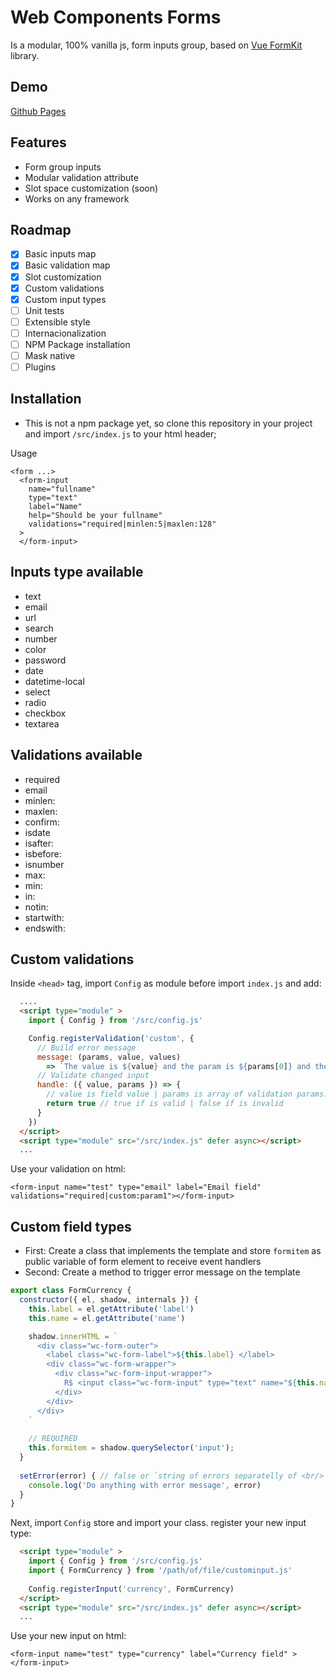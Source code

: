 # Web Components Forms

Is a modular, 100% vanilla js, form inputs group, based on [Vue FormKit](https://formkit.com/getting-started/what-is-formkit) library.

## Demo
[Github Pages](https://minasvisual.github.io/wc-forms/)

## Features
- Form group inputs
- Modular validation attribute
- Slot space customization (soon)
- Works on any framework

## Roadmap
- [x] Basic inputs map
- [x] Basic validation map
- [X] Slot customization
- [X] Custom validations
- [X] Custom input types
- [ ] Unit tests
- [ ] Extensible style
- [ ] Internacionalization
- [ ] NPM Package installation
- [ ] Mask native
- [ ] Plugins

## Installation
 - This is not a npm package yet, so clone this repository in your project and import `/src/index.js` to your html header;

Usage
```
<form ...>
  <form-input 
    name="fullname" 
    type="text" 
    label="Name" 
    help="Should be your fullname"
    validations="required|minlen:5|maxlen:128" 
  >  
  </form-input>
```

## Inputs type available  
- text 
- email            
- url
- search
- number 
- color
- password
- date
- datetime-local
- select
- radio
- checkbox
- textarea 


## Validations available  
- required 
- email            
- minlen:<number>
- maxlen:<number>
- confirm:<other-field-name-above>
- isdate
- isafter:<yyyy-mm-dd>
- isbefore:<yyyy-mm-dd>
- isnumber
- max:<number>
- min:<number>
- in:<values-comma-separatelly> 
- notin:<values-comma-separatelly> 
- startwith:<any>
- endswith:<any>


## Custom validations
Inside `<head>` tag, import `Config` as module before import `index.js` and add:
```html
  ....
  <script type="module" >
    import { Config } from '/src/config.js' 

    Config.registerValidation('custom', {
      // Build error message
      message: (params, value, values) 
        => `The value is ${value} and the param is ${params[0]} and the form values is ${JSON.stringify(values)}`,
      // Validate changed input
      handle: ({ value, params }) => {
        // value is field value | params is array of validation params: "custom:param1:param2 ...."
        return true // true if is valid | false if is invalid
      }
    }) 
  </script> 
  <script type="module" src="/src/index.js" defer async></script>
  ... 
```

Use your validation on html:
```
<form-input name="test" type="email" label="Email field" validations="required|custom:param1"></form-input>
```


## Custom field types
- First: Create a class that implements the template and store `formitem` as public variable of form element to receive event handlers
- Second: Create a method to trigger error message on the template
```js
export class FormCurrency {
  constructor({ el, shadow, internals }) { 
    this.label = el.getAttribute('label')
    this.name = el.getAttribute('name')  

    shadow.innerHTML = ` 
      <div class="wc-form-outer"> 
        <label class="wc-form-label">${this.label} </label>
        <div class="wc-form-wrapper"> 
          <div class="wc-form-input-wrapper"> 
            R$ <input class="wc-form-input" type="text" name="${this.name}" />
          </div>  
        </div> 
      </div>
    `
  
    // REQUIRED
    this.formitem = shadow.querySelector('input');
  }
  
  setError(error) { // false or `string of errors separatelly of <br/>`
    console.log('Do anything with error message', error)
  }
}

```
Next, import `Config` store and import your class. register your new input type:
```html
  <script type="module" >
    import { Config } from '/src/config.js'
    import { FormCurrency } from '/path/of/file/custominput.js'
  
    Config.registerInput('currency', FormCurrency)
  </script> 
  <script type="module" src="/src/index.js" defer async></script>
  ...
```

Use your new input on html:
```
<form-input name="test" type="currency" label="Currency field" ></form-input>
```